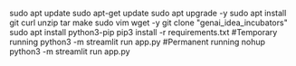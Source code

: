 sudo apt update
sudo apt-get update
sudo apt upgrade -y
sudo apt install git curl unzip tar make sudo vim wget -y
git clone "genai_idea_incubators"
sudo apt install python3-pip
pip3 install -r requirements.txt
#Temporary running
python3 -m streamlit run app.py
#Permanent running
nohup python3 -m streamlit run app.py
